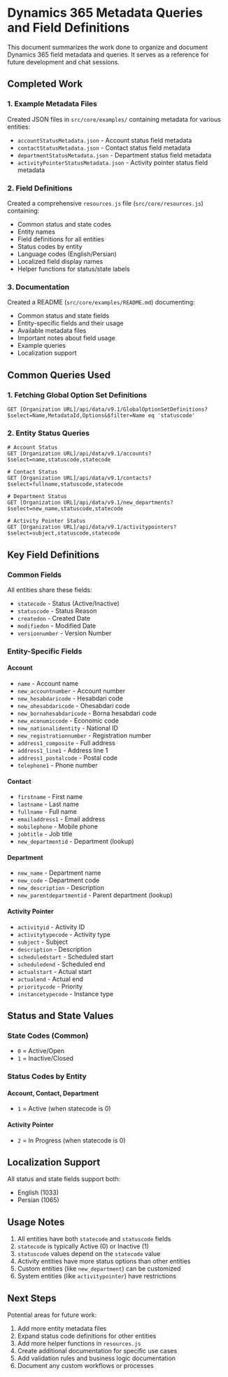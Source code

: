 # Dynamics 365 Metadata Queries and Field Definitions

This document summarizes the work done to organize and document Dynamics 365 field metadata and queries. It serves as a reference for future development and chat sessions.

## Completed Work

### 1. Example Metadata Files
Created JSON files in `src/core/examples/` containing metadata for various entities:
- `accountStatusMetadata.json` - Account status field metadata
- `contactStatusMetadata.json` - Contact status field metadata
- `departmentStatusMetadata.json` - Department status field metadata
- `activityPointerStatusMetadata.json` - Activity pointer status field metadata

### 2. Field Definitions
Created a comprehensive `resources.js` file (`src/core/resources.js`) containing:
- Common status and state codes
- Entity names
- Field definitions for all entities
- Status codes by entity
- Language codes (English/Persian)
- Localized field display names
- Helper functions for status/state labels

### 3. Documentation
Created a README (`src/core/examples/README.md`) documenting:
- Common status and state fields
- Entity-specific fields and their usage
- Available metadata files
- Important notes about field usage
- Example queries
- Localization support

## Common Queries Used

### 1. Fetching Global Option Set Definitions
```http
GET [Organization URL]/api/data/v9.1/GlobalOptionSetDefinitions?$select=Name,MetadataId,Options&$filter=Name eq 'statuscode'
```

### 2. Entity Status Queries
```http
# Account Status
GET [Organization URL]/api/data/v9.1/accounts?$select=name,statuscode,statecode

# Contact Status
GET [Organization URL]/api/data/v9.1/contacts?$select=fullname,statuscode,statecode

# Department Status
GET [Organization URL]/api/data/v9.1/new_departments?$select=new_name,statuscode,statecode

# Activity Pointer Status
GET [Organization URL]/api/data/v9.1/activitypointers?$select=subject,statuscode,statecode
```

## Key Field Definitions

### Common Fields
All entities share these fields:
- `statecode` - Status (Active/Inactive)
- `statuscode` - Status Reason
- `createdon` - Created Date
- `modifiedon` - Modified Date
- `versionnumber` - Version Number

### Entity-Specific Fields

#### Account
- `name` - Account name
- `new_accountnumber` - Account number
- `new_hesabdaricode` - Hesabdari code
- `new_ohesabdaricode` - Ohesabdari code
- `new_bornahesabdaricode` - Borna hesabdari code
- `new_econumiccode` - Economic code
- `new_nationalidentity` - National ID
- `new_registrationnumber` - Registration number
- `address1_composite` - Full address
- `address1_line1` - Address line 1
- `address1_postalcode` - Postal code
- `telephone1` - Phone number

#### Contact
- `firstname` - First name
- `lastname` - Last name
- `fullname` - Full name
- `emailaddress1` - Email address
- `mobilephone` - Mobile phone
- `jobtitle` - Job title
- `new_departmentid` - Department (lookup)

#### Department
- `new_name` - Department name
- `new_code` - Department code
- `new_description` - Description
- `new_parentdepartmentid` - Parent department (lookup)

#### Activity Pointer
- `activityid` - Activity ID
- `activitytypecode` - Activity type
- `subject` - Subject
- `description` - Description
- `scheduledstart` - Scheduled start
- `scheduledend` - Scheduled end
- `actualstart` - Actual start
- `actualend` - Actual end
- `prioritycode` - Priority
- `instancetypecode` - Instance type

## Status and State Values

### State Codes (Common)
- `0` = Active/Open
- `1` = Inactive/Closed

### Status Codes by Entity

#### Account, Contact, Department
- `1` = Active (when statecode is 0)

#### Activity Pointer
- `2` = In Progress (when statecode is 0)

## Localization Support

All status and state fields support both:
- English (1033)
- Persian (1065)

## Usage Notes

1. All entities have both `statecode` and `statuscode` fields
2. `statecode` is typically Active (0) or Inactive (1)
3. `statuscode` values depend on the `statecode` value
4. Activity entities have more status options than other entities
5. Custom entities (like `new_department`) can be customized
6. System entities (like `activitypointer`) have restrictions

## Next Steps

Potential areas for future work:
1. Add more entity metadata files
2. Expand status code definitions for other entities
3. Add more helper functions in `resources.js`
4. Create additional documentation for specific use cases
5. Add validation rules and business logic documentation
6. Document any custom workflows or processes 